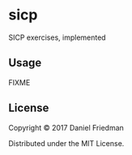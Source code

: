 # sicp

SICP exercises, implemented

## Usage

FIXME

## License

Copyright © 2017 Daniel Friedman

Distributed under the MIT License.
